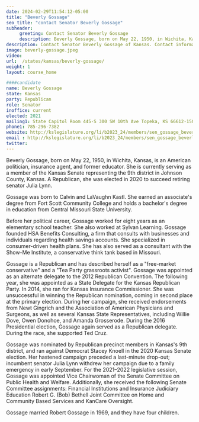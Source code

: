 ```yaml
---
date: 2024-02-29T11:54:12-05:00
title: "Beverly Gossage"
seo_title: "contact Senator Beverly Gossage"
subheader:
     greeting: Contact Senator Beverly Gossage
     description: Beverly Gossage, born on May 22, 1950, in Wichita, Kansas, is an American politician, insurance agent, and former educator. She is currently serving as a member of the Kansas Senate representing the 9th district in Johnson County, Kansas.
description: Contact Senator Beverly Gossage of Kansas. Contact information for Beverly Gossage includes email address, phone number, and mailing address.
image: beverly-gossage.jpeg
video:
url:  /states/kansas/beverly-gossage/
weight: 1
layout: course_home

####candidate
name: Beverly Gossage
state: Kansas
party: Republican
role: Senator
inoffice: current
elected: 2021
mailing1: State Capitol Room 445-S 300 SW 10th Ave Topeka, KS 66612-1504
phone1: 785-296-7382
website: http://kslegislature.org/li/b2023_24/members/sen_gossage_beverly_1/
email : http://kslegislature.org/li/b2023_24/members/sen_gossage_beverly_1/
twitter:
---
```


Beverly Gossage, born on May 22, 1950, in Wichita, Kansas, is an American politician, insurance agent, and former educator. She is currently serving as a member of the Kansas Senate representing the 9th district in Johnson County, Kansas. A Republican, she was elected in 2020 to succeed retiring senator Julia Lynn.

Gossage was born to Calvin and LaVaughn Kastl. She earned an associate's degree from Fort Scott Community College and holds a bachelor's degree in education from Central Missouri State University.

Before her political career, Gossage worked for eight years as an elementary school teacher. She also worked at Sylvan Learning. Gossage founded HSA Benefits Consulting, a firm that consults with businesses and individuals regarding health savings accounts. She specialized in consumer-driven health plans. She has also served as a consultant with the Show-Me Institute, a conservative think tank based in Missouri.

Gossage is a Republican and has described herself as a "free-market conservative" and a "Tea Party grassroots activist". Gossage was appointed as an alternate delegate to the 2012 Republican Convention. The following year, she was appointed as a State Delegate for the Kansas Republican Party. In 2014, she ran for Kansas Insurance Commissioner. She was unsuccessful in winning the Republican nomination, coming in second place at the primary election. During her campaign, she received endorsements from Newt Gingrich and the Association of American Physicians and Surgeons, as well as several Kansas State Representatives, including Willie Dove, Owen Donohoe, and Amanda Grosserode. During the 2016 Presidential election, Gossage again served as a Republican delegate. During the race, she supported Ted Cruz.

Gossage was nominated by Republican precinct members in Kansas's 9th district, and ran against Democrat Stacey Knoell in the 2020 Kansas Senate election. Her hastened campaign preceded a last-minute drop-out; incumbent senator Julia Lynn withdrew her campaign due to a family emergency in early September. For the 2021–2022 legislative session, Gossage was appointed Vice Chairwoman of the Senate Committee on Public Health and Welfare. Additionally, she received the following Senate Committee assignments: Financial Institutions and Insurance Judiciary Education Robert G. (Bob) Bethell Joint Committee on Home and Community Based Services and KanCare Oversight.

Gossage married Robert Gossage in 1969, and they have four children.

